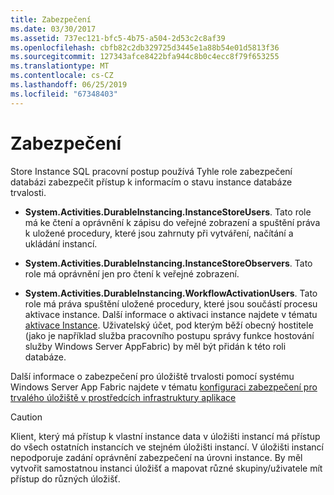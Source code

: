 ```yaml
---
title: Zabezpečení
ms.date: 03/30/2017
ms.assetid: 737ec121-bfc5-4b75-a504-2d53c2c8af39
ms.openlocfilehash: cbfb82c2db329725d3445e1a88b54e01d5813f36
ms.sourcegitcommit: 127343afce8422bfa944c8b0c4ecc8f79f653255
ms.translationtype: MT
ms.contentlocale: cs-CZ
ms.lasthandoff: 06/25/2019
ms.locfileid: "67348403"
---
```

# <a name="security"></a>Zabezpečení
Store Instance SQL pracovní postup používá Tyhle role zabezpečení databázi zabezpečit přístup k informacím o stavu instance databáze trvalosti.  
  
- **System.Activities.DurableInstancing.InstanceStoreUsers**. Tato role má ke čtení a oprávnění k zápisu do veřejné zobrazení a spuštění práva k uložené procedury, které jsou zahrnuty při vytváření, načítání a ukládání instancí.  
  
- **System.Activities.DurableInstancing.InstanceStoreObservers**. Tato role má oprávnění jen pro čtení k veřejné zobrazení.  
  
- **System.Activities.DurableInstancing.WorkflowActivationUsers**. Tato role má práva spuštění uložené procedury, které jsou součástí procesu aktivace instance. Další informace o aktivaci instance najdete v tématu [aktivace Instance](instance-activation.md). Uživatelský účet, pod kterým běží obecný hostitele (jako je například služba pracovního postupu správy funkce hostování služby Windows Server AppFabric) by měl být přidán k této roli databáze.  
  
 Další informace o zabezpečení pro úložiště trvalosti pomocí systému Windows Server App Fabric najdete v tématu [konfiguraci zabezpečení pro trvalého úložiště v prostředcích infrastruktury aplikace](https://go.microsoft.com/fwlink/?LinkId=201208)  
  
> [!CAUTION]
>  Klient, který má přístup k vlastní instance data v úložišti instancí má přístup do všech ostatních instancích ve stejném úložišti instancí. V úložišti instancí nepodporuje zadání oprávnění zabezpečení na úrovni instance. By měl vytvořit samostatnou instanci úložišť a mapovat různé skupiny/uživatele mít přístup do různých úložišť.
